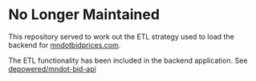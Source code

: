 # No Longer Maintained
This repository served to work out the ETL strategy used to load the backend for [mndotbidprices.com](https://mndotbidprices.com).

The ETL functionality has been included in the backend application. See [depowered/mndot-bid-api](https://github.com/depowered/mndot-bid-api)
